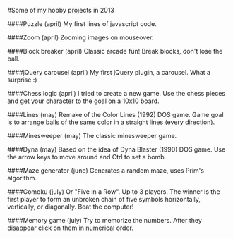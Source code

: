 #Some of my hobby projects in 2013



####Puzzle (april)
My first lines of javascript code.


####Zoom (april)
Zooming images on mouseover.


####Block breaker (april)
Classic arcade fun! Break blocks, don't lose the ball.


####jQuery carousel (april)
My first jQuery plugin, a carousel. What a surprise :)


####Chess logic (april)
I tried to create a new game. Use the chess pieces and get your character to the goal on a 10x10 board.


####Lines (may)
Remake of the Color Lines (1992) DOS game. Game goal is to arrange balls of the same color in a straight lines (every direction).


####Minesweeper (may)
The classic minesweeper game.


####Dyna (may)
Based on the idea of Dyna Blaster (1990) DOS game. Use the arrow keys to move around and Ctrl to set a bomb.


####Maze generator (june)
Generates a random maze, uses Prim's algorithm.


####Gomoku (july)
Or "Five in a Row". Up to 3 players. The winner is the first player to form an unbroken chain of five symbols horizontally, vertically, or diagonally. Beat the computer!


####Memory game (july)
Try to memorize the numbers. After they disappear click on them in numerical order.
